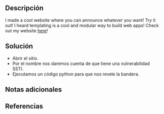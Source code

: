 ## Descripción
I made a cool website where you can announce whatever you want! Try it out! I heard templating is a cool and modular way to build web apps! Check out my website [here](http://rescued-float.picoctf.net:55912/)!
## Solución
- Abrir el sitio.
- Por el nombre nos daremos cuenta de que tiene una vulnerabilidad SSTI.
- Ejecutamos un código python para que nos revele la bandera.
## Notas adicionales
## Referencias
